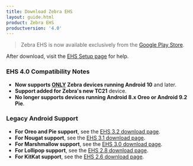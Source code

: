 ```yaml
---
title: Download Zebra EHS
layout: guide.html
product: Zebra EHS
productversion: '4.0'
---
```


> Zebra EHS is now available exclusively from the [Google Play Store](https://play.google.com/). 

After download, visit the [EHS Setup page](../guide/setup) for help. 

### EHS 4.0 Compatibility Notes

* **Now supports <u>ONLY</u> Zebra devices running Android 10** and later. 
* **Support added for Zebra's new TC21** device.
* **No longer supports devices running Android 8.x Oreo or Android 9.2 Pie**. 

### Legacy Android Support

* **For Oreo and Pie support**, see the [EHS 3.2 download page](/ehs/3-2/download).
* **For Nougat support**, see the [EHS 3.1 download page](/ehs/3-1/download).
* **For Marshmallow support**, see the [EHS 3.0 download page](/ehs/3-0/download).
* **For Lollipop support**, see the [EHS 2.8 download page](/ehs/2-8/download). 
* **For KitKat support**, see the [EHS 2.6 download page](/ehs/2-6/download). 
